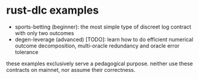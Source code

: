 # rust-dlc examples

* sports-betting (beginner): the most simple type of discreet log contract with only two outcomes
* degen-leverage (advanced) [TODO]: learn how to do efficient numerical outcome decomposition, multi-oracle redundancy and oracle error tolerance

these examples exclusively serve a pedagogical purpose. neither use these contracts on mainnet, nor assume their correctness.
